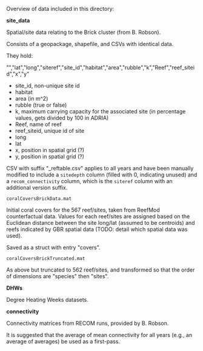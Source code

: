 Overview of data included in this directory:

**site_data**

Spatial/site data relating to the Brick cluster (from B. Robson).

Consists of a geopackage, shapefile, and CSVs with identical data.

They hold:

"","lat","long","siteref","site_id","habitat","area","rubble","k","Reef","reef_siteid","x","y"

- site_id, non-unique site id
- habitat
- area (in m^2)
- rubble (true or false)
- k, maximum carrying capacity for the associated site (in percentage values, gets divided by 100 in ADRIA)
- Reef, name of reef
- reef_siteid, unique id of site
- long
- lat
- x, position in spatial grid (?)
- y, position in spatial grid (?)


CSV with suffix "_reftable.csv" applies to all years and have been manually modified to include a `sitedepth` column (filled with 0, indicating unused) and 
a `recom_connectivity` column, which is the `siteref` column with an additional version suffix.


`coralCoversBrickData.mat`

Initial coral covers for the 567 reef/sites, taken from ReefMod counterfactual data. Values for each reef/sites
are assigned based on the Euclidean distance between the site long/lat (assumed to be centroids) and reefs indicated by GBR spatial data 
(TODO: detail which spatial data was used).

Saved as a struct with entry "covers".


`coralCoversBrickTruncated.mat`

As above but truncated to 562 reef/sites, and transformed so that the order of dimensions are "species" then "sites".


**DHWs**

Degree Heating Weeks datasets.


**connectivity**

Connectivity matrices from RECOM runs, provided by B. Robson.

It is suggested that the average of mean connectivity for all years (e.g., an average of averages) be used as a first-pass.

